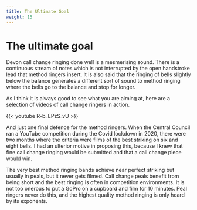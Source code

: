 ```yaml
---
title: The Ultimate Goal
weight: 15
---
```


# The ultimate goal

Devon call change ringing done well is a mesmerising sound. There is a continuous stream of notes which is not interrupted by the open handstroke lead that method ringers insert. It is also said that the ringing of bells slightly below the balance generates a different sort of sound to method ringing where the bells go to the balance and stop for longer.

As I think it is always good to see what you are aiming at, here are a selection of videos of call change ringers in action.

{{< youtube R-b_EPzS_vU >}}

And just one final defence for the method ringers. When the Central Council ran a YouTube competition during the Covid lockdown in 2020, there were two months where the criteria were films of the best striking on six and eight bells. I had an ulterior motive in proposing this, because I knew that fine call change ringing would be submitted and that a call change piece would win.

The very best method ringing bands achieve near perfect striking but usually in peals, but  it never gets filmed. Call change peals benefit from being short and the best ringing is often in competition environments. It is not too onerous to put a GoPro on a cupboard and film for 10 minutes. Peal ringers never do this, and the highest quality method ringing is only heard by its exponents.
